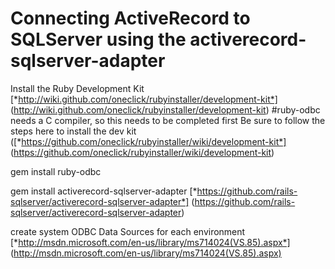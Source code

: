 # Connecting ActiveRecord to SQLServer using the activerecord-sqlserver-adapter

Install the Ruby Development Kit [*http://wiki.github.com/oneclick/rubyinstaller/development-kit*] (http://wiki.github.com/oneclick/rubyinstaller/development-kit) #ruby-odbc needs a C compiler, so this needs to be completed first
  Be sure to follow the steps here to install the dev kit ([*https://github.com/oneclick/rubyinstaller/wiki/development-kit*] (https://github.com/oneclick/rubyinstaller/wiki/development-kit)

gem install ruby-odbc 

gem install activerecord-sqlserver-adapter [*https://github.com/rails-sqlserver/activerecord-sqlserver-adapter*] (https://github.com/rails-sqlserver/activerecord-sqlserver-adapter)

create system ODBC Data Sources for each environment [*http://msdn.microsoft.com/en-us/library/ms714024(VS.85).aspx*] (http://msdn.microsoft.com/en-us/library/ms714024(VS.85).aspx)


